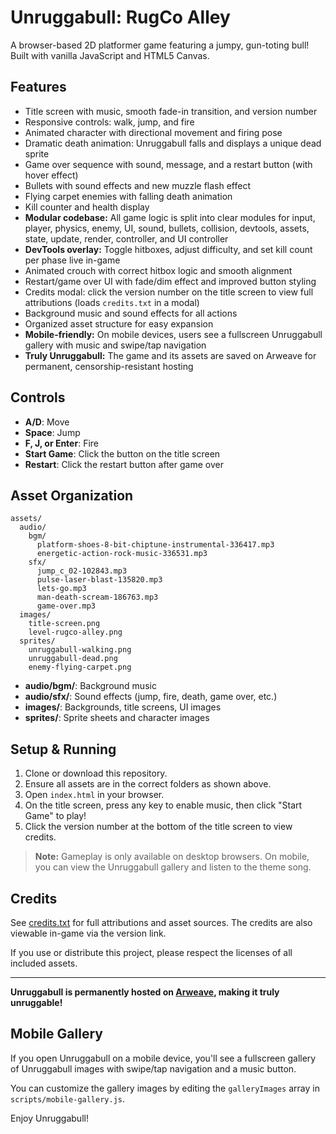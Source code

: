 # Unruggabull: RugCo Alley

A browser-based 2D platformer game featuring a jumpy, gun-toting bull! Built with vanilla JavaScript and HTML5 Canvas.

## Features
- Title screen with music, smooth fade-in transition, and version number
- Responsive controls: walk, jump, and fire
- Animated character with directional movement and firing pose
- Dramatic death animation: Unruggabull falls and displays a unique dead sprite
- Game over sequence with sound, message, and a restart button (with hover effect)
- Bullets with sound effects and new muzzle flash effect
- Flying carpet enemies with falling death animation
- Kill counter and health display
- **Modular codebase:** All game logic is split into clear modules for input, player, physics, enemy, UI, sound, bullets, collision, devtools, assets, state, update, render, controller, and UI controller
- **DevTools overlay:** Toggle hitboxes, adjust difficulty, and set kill count per phase live in-game
- Animated crouch with correct hitbox logic and smooth alignment
- Restart/game over UI with fade/dim effect and improved button styling
- Credits modal: click the version number on the title screen to view full attributions (loads `credits.txt` in a modal)
- Background music and sound effects for all actions
- Organized asset structure for easy expansion
- **Mobile-friendly:** On mobile devices, users see a fullscreen Unruggabull gallery with music and swipe/tap navigation
- **Truly Unruggabull:** The game and its assets are saved on Arweave for permanent, censorship-resistant hosting

## Controls
- **A/D**: Move
- **Space**: Jump
- **F, J, or Enter**: Fire
- **Start Game**: Click the button on the title screen
- **Restart**: Click the restart button after game over

## Asset Organization
```
assets/
  audio/
    bgm/
      platform-shoes-8-bit-chiptune-instrumental-336417.mp3
      energetic-action-rock-music-336531.mp3
    sfx/
      jump_c_02-102843.mp3
      pulse-laser-blast-135820.mp3
      lets-go.mp3
      man-death-scream-186763.mp3
      game-over.mp3
  images/
    title-screen.png
    level-rugco-alley.png
  sprites/
    unruggabull-walking.png
    unruggabull-dead.png
    enemy-flying-carpet.png
```

- **audio/bgm/**: Background music
- **audio/sfx/**: Sound effects (jump, fire, death, game over, etc.)
- **images/**: Backgrounds, title screens, UI images
- **sprites/**: Sprite sheets and character images

## Setup & Running
1. Clone or download this repository.
2. Ensure all assets are in the correct folders as shown above.
3. Open `index.html` in your browser.
4. On the title screen, press any key to enable music, then click "Start Game" to play!
5. Click the version number at the bottom of the title screen to view credits.

> **Note:** Gameplay is only available on desktop browsers. On mobile, you can view the Unruggabull gallery and listen to the theme song.

## Credits

See [credits.txt](credits.txt) for full attributions and asset sources. The credits are also viewable in-game via the version link.

If you use or distribute this project, please respect the licenses of all included assets.

---

**Unruggabull is permanently hosted on [Arweave](https://www.arweave.org/), making it truly unruggable!**

## Mobile Gallery

If you open Unruggabull on a mobile device, you'll see a fullscreen gallery of Unruggabull images with swipe/tap navigation and a music button. 

You can customize the gallery images by editing the `galleryImages` array in `scripts/mobile-gallery.js`.

Enjoy Unruggabull!
